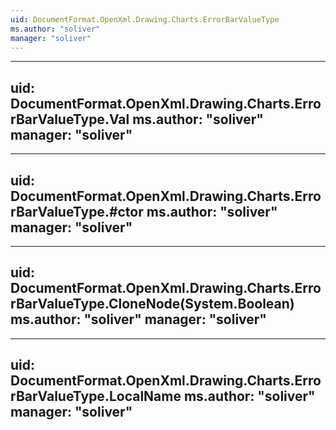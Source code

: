 ```yaml
---
uid: DocumentFormat.OpenXml.Drawing.Charts.ErrorBarValueType
ms.author: "soliver"
manager: "soliver"
---
```


---
uid: DocumentFormat.OpenXml.Drawing.Charts.ErrorBarValueType.Val
ms.author: "soliver"
manager: "soliver"
---

---
uid: DocumentFormat.OpenXml.Drawing.Charts.ErrorBarValueType.#ctor
ms.author: "soliver"
manager: "soliver"
---

---
uid: DocumentFormat.OpenXml.Drawing.Charts.ErrorBarValueType.CloneNode(System.Boolean)
ms.author: "soliver"
manager: "soliver"
---

---
uid: DocumentFormat.OpenXml.Drawing.Charts.ErrorBarValueType.LocalName
ms.author: "soliver"
manager: "soliver"
---
